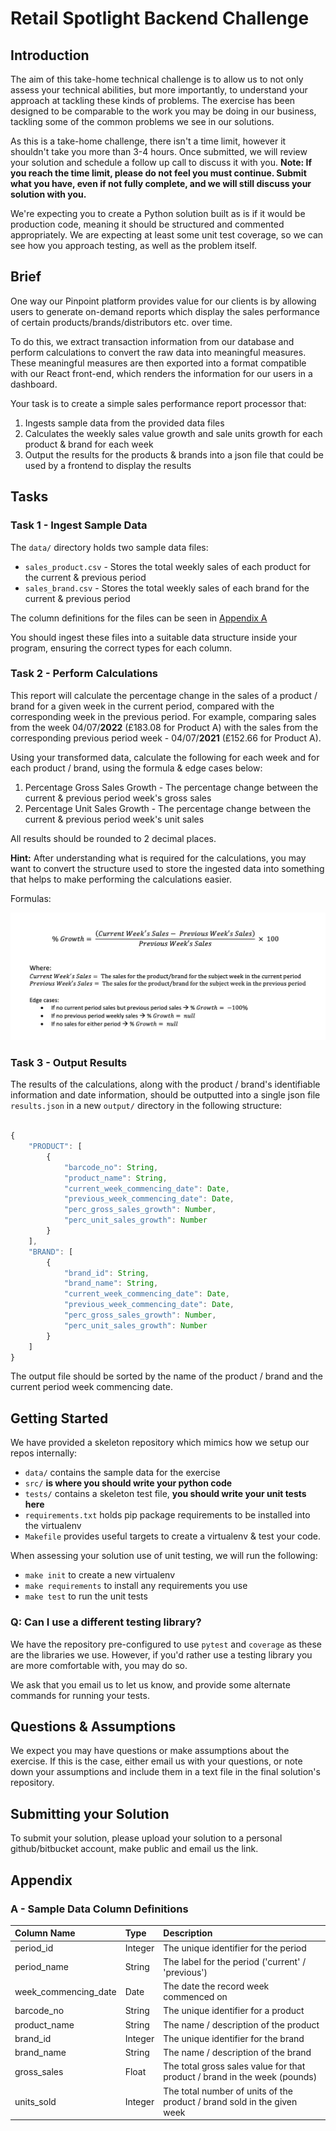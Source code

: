 # Retail Spotlight Backend Challenge

## Introduction
The aim of this take-home technical challenge is to allow us to not only assess your technical abilities, but more importantly, to understand your approach at tackling these kinds of problems. The exercise has been designed to be comparable to the work you may be doing in our business, tackling some of the common problems we see in our solutions.

As this is a take-home challenge, there isn't a time limit, however it shouldn't take you more than 3-4 hours. Once submitted, we will review your solution and schedule a follow up call to discuss it with you. **Note: If you reach the time limit, please do not feel you must continue. Submit what you have, even if not fully complete, and we will still discuss your solution with you.**

We're expecting you to create a Python solution built as is if it would be production code, meaning it should be structured and commented appropriately. We are expecting at least some unit test coverage, so we can see how you approach testing, as well as the problem itself.

## Brief
One way our Pinpoint platform provides value for our clients is by allowing users to generate on-demand reports which display the sales performance of certain products/brands/distributors etc. over time.

To do this, we extract transaction information from our database and perform calculations to convert the raw data into meaningful measures. These meaningful measures are then exported into a format compatible with our React front-end, which renders the information for our users in a dashboard. 

Your task is to create a simple sales performance report processor that:

1. Ingests sample data from the provided data files
1. Calculates the weekly sales value growth and sale units growth for each product & brand for each week
1. Output the results for the products & brands into a json file that could be used by a frontend to display the results


## Tasks

### Task 1 - Ingest Sample Data 

The `data/` directory holds two sample data files:

- `sales_product.csv` - Stores the total weekly sales of each product for the current & previous period
- `sales_brand.csv` - Stores the total weekly sales of each brand for the current & previous period

The column definitions for the files can be seen in [Appendix A](#a---sample-data-column-definitions)

You should ingest these files into a suitable data structure inside your program, ensuring the correct types for each column.


### Task 2 - Perform Calculations
This report will calculate the percentage change in the sales of a product / brand for a given week in the current period, compared with the corresponding week in the previous period. For example, comparing sales from the week 04/07/**2022** (£183.08 for Product A) with the sales from the corresponding previous period week - 04/07/**2021** (£152.66 for Product A).

Using your transformed data, calculate the following for each week and for each product / brand, using the formula & edge cases below:

1. Percentage Gross Sales Growth - The percentage change between the current & previous period week's gross sales
2. Percentage Unit Sales Growth - The percentage change between the current & previous period week's unit sales 


All results should be rounded to 2 decimal places. 

**Hint:** After understanding what is required for the calculations, you may want to convert the structure used to store the ingested data into something that helps to make performing the calculations easier.

Formulas:

![Performance Growth Formula](img/percentage_growth_formula.png)

### Task 3 - Output Results
The results of the calculations, along with the product / brand's identifiable information and date information, should be outputted into a single json file `results.json` in a new `output/` directory in the following structure:

```js

{
	"PRODUCT": [
		{
			"barcode_no": String,
			"product_name": String,
			"current_week_commencing_date": Date,
			"previous_week_commencing_date": Date,
			"perc_gross_sales_growth": Number,
			"perc_unit_sales_growth": Number
		}
	],
	"BRAND": [
		{
			"brand_id": String,
			"brand_name": String,
			"current_week_commencing_date": Date,
			"previous_week_commencing_date": Date,
			"perc_gross_sales_growth": Number,
			"perc_unit_sales_growth": Number
		}
	]
}
```

The output file should be sorted by the name of the product / brand and the current period week commencing date.


## Getting Started

We have provided a skeleton repository which mimics how we setup our repos internally:

- `data/` contains the sample data for the exercise
- `src/` **is where you should write your python code**
- `tests/` contains a skeleton test file, **you should write your unit tests here**
- `requirements.txt` holds pip package requirements to be installed into the virtualenv
- `Makefile` provides useful targets to create a virtualenv & test your code.


When assessing your solution use of unit testing, we will run the following:
- `make init` to create a new virtualenv
- `make requirements` to install any requirements you use
- `make test` to run the unit tests


### Q: Can I use a different testing library?
We have the repository pre-configured to use `pytest` and `coverage` as these are the libraries we use. However, if you'd rather use a testing library you are more comfortable with, you may do so. 

We ask that you email us to let us know, and provide some alternate commands for running your tests.

## Questions & Assumptions
We expect you may have questions or make assumptions about the exercise. If this is the case, either email us with your questions, or note down your assumptions and include them in a text file in the final solution's repository.

## Submitting your Solution
To submit your solution, please upload your solution to a personal github/bitbucket account, make public and email us the link.


## Appendix

### A - Sample Data Column Definitions

| Column Name          | Type    | Description                                                               |
|:---------------------|:--------|:--------------------------------------------------------------------------|
| period_id            | Integer | The unique identifier for the period                                      |
| period_name          | String  | The label for the period ('current' / 'previous')                         |
| week_commencing_date | Date    | The date the record week commenced on                                     |
| barcode_no           | String  | The unique identifier for a product                                       |
| product_name         | String  | The name / description of the product                                     |
| brand_id             | Integer | The unique identifier for the brand                                       |
| brand_name           | String  | The name / description of the brand                                       |
| gross_sales          | Float   | The total gross sales value for that product / brand in the week (pounds) |
| units_sold           | Integer | The total number of units of the product / brand sold in the given week   |


